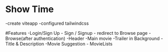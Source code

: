 # Show Time 
-create viteapp 
-configured tailwindcss 

#Features 
-Login/Sign Up
    - Sign / Signup 
    - redirect to Browse page
-Browse(after authentication)
     -Header 
     -Main movie 
        -Trailer in Background 
        -Title & Description 
        -Movie Suggestion 
            - MovieLists 